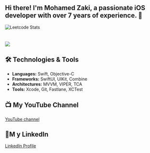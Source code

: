 ## Hi there! I'm **Mohamed Zaki**, a passionate iOS developer with over 7 years of experience. 🚀

![Leetcode Stats](https://leetcard.jacoblin.cool/MohamedZaki1994?theme=light&font=Lemonada)

# <a href="#"><img src="https://readme-typing-svg.herokuapp.com/?font=Fira+Code&size=35&duration=2000&pause=500&color=00FFFFFF&background=FFFFFFFF&width=435&lines=Mohamed+Zaki;Senior+iOS+Engineer%22%20alt=%22Typing%20SVG"></a>


## 🛠️ Technologies & Tools
- **Languages:** Swift, Objective-C
- **Frameworks:** SwiftUI, UIKit, Combine
- **Architectures:** MVVM, VIPER, TCA
- **Tools:** Xcode, Git, Fastlane, XCTest

## 📺 My YouTube Channel
[YouTube channel](https://youtube.com/@mohamedzaki4056)

## 💼M y LinkedIn
[LinkedIn Profile](https://www.linkedin.com/in/mohamed-zaki-603b38124/)
<!--
**MohamedZaki1994/MohamedZaki1994** is a ✨ _special_ ✨ repository because its `README.md` (this file) appears on your GitHub profile.

Here are some ideas to get you started:

- 🔭 I’m currently working on ...
- 🌱 I’m currently learning ...
- 👯 I’m looking to collaborate on ...
- 🤔 I’m looking for help with ...
- 💬 Ask me about ...
- 📫 How to reach me: ...
- 😄 Pronouns: ...
- ⚡ Fun fact: ...
-->
